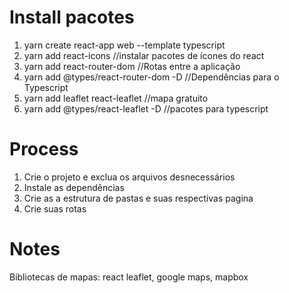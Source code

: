# Install pacotes

1. yarn create react-app web --template typescript
2. yarn add react-icons //instalar pacotes de ícones do react
3. yarn add react-router-dom //Rotas entre a aplicação
4. yarn add @types/react-router-dom -D //Dependências para o Typescript
5. yarn add leaflet react-leaflet //mapa gratuito
6. yarn add @types/react-leaflet -D //pacotes para typescript

# Process

1. Crie o projeto e exclua os arquivos desnecessários
2. Instale as dependências
3. Crie as a estrutura de pastas e suas respectivas pagina
4. Crie suas rotas

# Notes

Bibliotecas de mapas: react leaflet, google maps, mapbox
